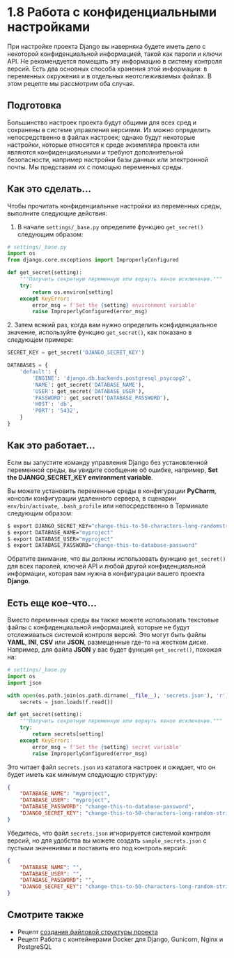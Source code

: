 # 1.8 Работа с конфиденциальными настройками

При настройке проекта Django вы наверняка будете иметь дело с некоторой конфиденциальной информацией, такой как пароли и ключи API. Не рекомендуется помещать эту информацию в систему контроля версий. Есть два основных способа хранения этой информации: в переменных окружения и в отдельных неотслеживаемых файлах. В этом рецепте мы рассмотрим оба случая.

## Подготовка

Большинство настроек проекта будут общими для всех сред и сохранены в системе управления версиями. Их можно определить непосредственно в файлах настроек; однако будут некоторые настройки, которые относятся к среде экземпляра проекта или являются конфиденциальными и требуют дополнительной безопасности, например настройки базы данных или электронной почты. Мы представим их с помощью переменных среды.

## Как это сделать...

Чтобы прочитать конфиденциальные настройки из переменных среды, выполните следующие действия:

1. В начале `settings/_base.py` определите функцию `get_secret()` следующим образом:

```python
# settings/_base.py
import os
from django.core.exceptions import ImproperlyConfigured

def get_secret(setting):
    """Получить секретную переменную или вернуть явное исключение."""
    try:
        return os.environ[setting]
    except KeyError:
        error_msg = f'Set the {setting} environment variable'
        raise ImproperlyConfigured(error_msg)
```

2\. Затем всякий раз, когда вам нужно определить конфиденциальное значение, используйте функцию `get_secret()`, как показано в следующем примере:

```python
SECRET_KEY = get_secret('DJANGO_SECRET_KEY')

DATABASES = {
    'default': {
        'ENGINE': 'django.db.backends.postgresql_psycopg2',
        'NAME': get_secret('DATABASE_NAME'),
        'USER': get_secret('DATABASE_USER'),
        'PASSWORD': get_secret('DATABASE_PASSWORD'),
        'HOST': 'db',
        'PORT': '5432',
    }
}
```

## Как это работает...

Если вы запустите команду управления Django без установленной переменной среды, вы увидите сообщение об ошибке, например, **Set the DJANGO\_SECRET\_KEY environment variable**.

Вы можете установить переменные среды в конфигурации **PyCharm**, консоли конфигурации удаленного сервера, в сценарии `env/bin/activate`, `.bash_profile` или непосредственно в Терминале следующим образом:

```bash
$ export DJANGO_SECRET_KEY="change-this-to-50-characters-long-randomstring"
$ export DATABASE_NAME="myproject"
$ export DATABASE_USER="myproject"
$ export DATABASE_PASSWORD="change-this-to-database-password"
```

Обратите внимание, что вы должны использовать функцию `get_secret()` для всех паролей, ключей API и любой другой конфиденциальной информации, которая вам нужна в конфигурации вашего проекта **Django**.

## Есть еще кое-что...

Вместо переменных среды вы также можете использовать текстовые файлы с конфиденциальной информацией, которые не будут отслеживаться системой контроля версий. Это могут быть файлы **YAML**, **INI**, **CSV** или **JSON**, размещенные где-то на жестком диске. Например, для файла **JSON** у вас будет функция `get_secret()`, похожая на:

```python
# settings/_base.py
import os
import json

with open(os.path.join(os.path.dirname(__file__), 'secrets.json'), 'r') as f:
    secrets = json.loads(f.read())

def get_secret(setting):
    """Получить секретную переменную или вернуть явное исключение."""
    try:
        return secrets[setting]
    except KeyError:
        error_msg = f'Set the {setting} secret variable'
        raise ImproperlyConfigured(error_msg)
```

Это читает файл `secrets.json` из каталога настроек и ожидает, что он будет иметь как минимум следующую структуру:

```json
{
    "DATABASE_NAME": "myproject",
    "DATABASE_USER": "myproject",
    "DATABASE_PASSWORD": "change-this-to-database-password",
    "DJANGO_SECRET_KEY": "change-this-to-50-characters-long-random-string"
}
```

Убедитесь, что файл `secrets.json` игнорируется системой контроля версий, но для удобства вы можете создать `sample_secrets.json` с пустыми значениями и поставить его под контроль версий:

```json
{
    "DATABASE_NAME": "",
    "DATABASE_USER": "",
    "DATABASE_PASSWORD": "",
    "DJANGO_SECRET_KEY": "change-this-to-50-characters-long-random-string"
}
```

## Смотрите также

* Рецепт [создания файловой структуры проекта](1.4-sozdanie-failovoi-struktury-proekta.md)
* Рецепт Работа с контейнерами Docker для Django, Gunicorn, Nginx и PostgreSQL
